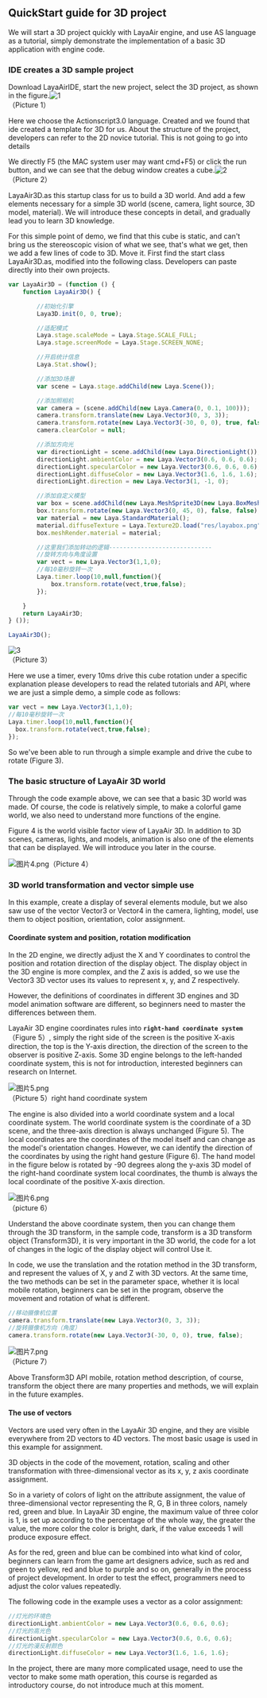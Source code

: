 ## QuickStart guide for 3D project 

We will start a 3D project quickly with LayaAir engine, and use AS language as a tutorial, simply demonstrate the implementation of a basic 3D application with engine code.

### IDE creates a 3D sample project

Download LayaAirIDE, start the new project, select the 3D project, as shown in the figure.![1](img/1.png)<br>（Picture 1）

Here we choose the Actionscript3.0 language. Created and we found that ide created a template for 3D for us. About the structure of the project, developers can refer to the 2D novice tutorial. This is not going to go into details

We directly F5 (the MAC system user may want cmd+F5) or click the run button, and we can see that the debug window creates a cube.![2](img/2.png)<br>（Picture 2）

LayaAir3D.as this startup class for us to build a 3D world. And add a few elements necessary for a simple 3D world (scene, camera, light source, 3D model, material). We will introduce these concepts in detail, and gradually lead you to learn 3D knowledge.

For this simple point of demo, we find that this cube is static, and can't bring us the stereoscopic vision of what we see, that's what we get, then we add a few lines of code to 3D. Move it. First find the start class LayaAir3D.as, modified into the following class. Developers can paste directly into their own projects.

```javascript
var LayaAir3D = (function () {
    function LayaAir3D() {

        //初始化引擎
        Laya3D.init(0, 0, true);

        //适配模式
        Laya.stage.scaleMode = Laya.Stage.SCALE_FULL;
        Laya.stage.screenMode = Laya.Stage.SCREEN_NONE;

        //开启统计信息
        Laya.Stat.show();

        //添加3D场景
        var scene = Laya.stage.addChild(new Laya.Scene());

        //添加照相机
        var camera = (scene.addChild(new Laya.Camera(0, 0.1, 100)));
        camera.transform.translate(new Laya.Vector3(0, 3, 3));
        camera.transform.rotate(new Laya.Vector3(-30, 0, 0), true, false);
        camera.clearColor = null;

        //添加方向光
        var directionLight = scene.addChild(new Laya.DirectionLight());
        directionLight.ambientColor = new Laya.Vector3(0.6, 0.6, 0.6);
        directionLight.specularColor = new Laya.Vector3(0.6, 0.6, 0.6);
        directionLight.diffuseColor = new Laya.Vector3(1.6, 1.6, 1.6);
        directionLight.direction = new Laya.Vector3(1, -1, 0);

        //添加自定义模型
        var box = scene.addChild(new Laya.MeshSprite3D(new Laya.BoxMesh(1, 1, 1)));
        box.transform.rotate(new Laya.Vector3(0, 45, 0), false, false);
        var material = new Laya.StandardMaterial();
        material.diffuseTexture = Laya.Texture2D.load("res/layabox.png");
        box.meshRender.material = material;

        //这里我们添加转动的逻辑-----------------------------
        //旋转方向与角度设置
        var vect = new Laya.Vector3(1,1,0);
        //每10毫秒旋转一次
        Laya.timer.loop(10,null,function(){
            box.transform.rotate(vect,true,false);
        });

    }
    return LayaAir3D;
} ());

LayaAir3D();
```

![3](img/3.gif)<br>（Picture 3）

Here we use a timer, every 10ms drive this cube rotation under a specific explanation please developers to read the related tutorials and API,  where we are just a simple demo, a simple code as follows:

```javascript
var vect = new Laya.Vector3(1,1,0);
//每10毫秒旋转一次
Laya.timer.loop(10,null,function(){
  box.transform.rotate(vect,true,false);
});
```

So we've been able to run through a simple example and drive the cube to rotate (Figure 3).



### The basic structure of LayaAir 3D world

Through the code example above, we can see that a basic 3D world was made. Of course, the code is relatively simple, to make a colorful game world, we also need to understand more functions of the engine.

Figure 4 is the world visible factor view of LayaAir 3D. In addition to 3D scenes, cameras, lights, and models, animation is also one of the elements that can be displayed. We will introduce you later in the course.

![图片4.png](img/4.png)（Picture 4）



### 3D world transformation and vector simple use

In this example, create a display of several elements module, but we also saw use of the vector Vector3 or Vector4 in the camera, lighting, model, use them to object position,  orientation, color assignment.

#### Coordinate system and position, rotation modification

In the 2D engine, we directly adjust the X and Y coordinates to control the position and rotation direction of the display object. The display object in the 3D engine is more complex, and the Z axis is added, so we use the Vector3 3D vector uses its values to represent x, y, and Z respectively.

However, the definitions of coordinates in different 3D engines and 3D model animation software are different, so beginners need to master the differences between them.

LayaAir 3D engine coordinates rules into **`right-hand coordinate system`**（Figure 5）, simply the right side of the screen is the positive X-axis direction, the top is the Y-axis direction, the direction of the screen to the observer is positive Z-axis. Some 3D engine belongs to the left-handed coordinate system, this is not for introduction, interested beginners can research on Internet.

![图片5.png](img/5.png)<br>（Picture 5）right hand coordinate system



The engine is also divided into a world coordinate system and a local coordinate system. The world coordinate system is the coordinate of a 3D scene, and the three-axis direction is always unchanged (Figure 5). The local coordinates are the coordinates of the model itself and can change as the model's orientation changes. However, we can identify the direction of the coordinates by using the right hand gesture (Figure 6). The hand model in the figure below is rotated by -90 degrees along the y-axis 3D model of the right-hand coordinate system local coordinates, the thumb is always the local coordinate of the positive X-axis direction.

![图片6.png](img/6.png)<br>（picture 6）

Understand the above coordinate system, then you can change them through the 3D transform, in the sample code, transform is a 3D transform object (Transform3D), it is very important in the 3D world, the code for a lot of changes in the logic of the display object will control Use it.

In code, we use the translation and the rotation method in the 3D transform, and represent the values of X, y and Z with 3D vectors. At the same time, the two methods can be set in the parameter space, whether it is local mobile rotation, beginners can be set in the program, observe the movement and rotation of what is different.

```javascript
//移动摄像机位置
camera.transform.translate(new Laya.Vector3(0, 3, 3));
//旋转摄像机方向（角度）
camera.transform.rotate(new Laya.Vector3(-30, 0, 0), true, false);
```

![图片7.png](img/7.png)<br>（Picture 7）

Above Transform3D API mobile, rotation method description, of course, transform the object there are many properties and methods, we will explain in the future examples.



#### The use of vectors

Vectors are used very often in the LayaAir 3D engine, and they are visible everywhere from 2D vectors to 4D vectors. The most basic usage is used in this example for assignment.

3D objects in the code of the movement, rotation, scaling and other transformation with three-dimensional vector as its x, y, z axis coordinate assignment.

So in a variety of colors of light on the attribute assignment, the value of three-dimensional vector representing the R, G, B in three colors, namely red, green and blue. In LayaAir 3D engine,  the maximum value of three color is 1, is set up according to the percentage of the whole way, the greater the value, the more color the color is bright, dark, if the value exceeds 1 will produce exposure effect.

As for the red, green and blue can be combined into what kind of color, beginners can learn from the game art designers advice, such as red and green to yellow, red and blue to purple and so on, generally in the process of project development. In order to test the effect, programmers need to adjust the color values repeatedly.

The following code in the example uses a vector as a color assignment:

```javascript
//灯光的环境色
directionLight.ambientColor = new Laya.Vector3(0.6, 0.6, 0.6);
//灯光的高光色
directionLight.specularColor = new Laya.Vector3(0.6, 0.6, 0.6);
//灯光的漫反射颜色
directionLight.diffuseColor = new Laya.Vector3(1.6, 1.6, 1.6);
```

In the project, there are many more complicated usage, need to use the vector to make some math operation, this course is regarded as introductory course, do not introduce much at this moment.

